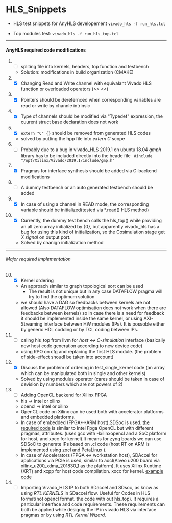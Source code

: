 # HLS_Snippets
- HLS test snippets for AnyHLS developement
``` vivado_hls -f run_hls.tcl ```

- Top modules test:
``` vivado_hls -f run_hls_top.tcl ```
******
#### AnyHLS required code modifications
1. - [ ] spliting file into kernels, headers, top function and testbench
    - Solution: modifications in build organization (CMAKE)
2. - [X] Changing Read and Write channel with equivalant Vivado HLS function or overloaded operators (>> <<)
3. - [X] Pointers should be derefernced when corresponding variables are read or write by channle intrinsic
4. - [X] Type of channels should be modified via "Typedef" expression, the cuurent struct base declaration does not work
5. - [X] ````extern "C" {}```` should be removed from generated HLS codes
    - solved by putting the hpp file into *extern C* scope
6. - [ ] Probably due to a bug in vivado_HLS 2019.1 on ubuntu 18.04 *gmph* library has to be included directly into the heade file ``` #include "/opt/Xilinx/Vivado/2019.1/include/gmp.h"```
7. - [X] Pragmas for interface synthesis should be added via C-backend modifications
8. - [ ] A dummy testbench or an auto generated testbench should be added
9. - [X] In case of using a channel in READ mode, the corresponding variable should be initialized(tested via \*.read() HLS method)
10. - [X] Currently, the dummy test bench calls the hls_top() while providing an all zero array initialized by {0}, but apparently vivado_hls has a bug for using this kind of initialization, so the Cosimulation stage get *X signal* on output port.
    - Solved by chanign initialization method

******
###### Major required implementation
10. - [X] Kernel ordering
    - An approach similar to graph topological sort can be used
        - The result is not unique but in any case DATAFLOW pragma will try to find the optimum solution
    - we should have a DAG so feedbacks between kernels are not allowed (Also DATAFLOW optimisation does not work when there are
    feedbacks between kernels) so in case there is a need for feedback it should be implemented inside the same kernel, or using
    AXI-Streaming interface between HW modules (IPs). It is possoble either by generic HDL codding or by TCL coding between IPs.

11. - [ ] caling hls_top from llvm for *host <-> C-simulation* interface (basically new host code generation according to new device code)
    - using RPO on cfg and replacing the first HLS module. (the problem of side-effect shoudl be taken into account)
12. - [X] Discuss the problem of ordering in test_single_kernel code (an array which can be manipulated both in single and other kernels)
    - Solved by using modulus operator (cares should be taken in case of devision by numbers which are not powers of 2)
13. - [ ] Adding OpenCL backend for Xilinx FPGA
    - hls -> intel or xilinx
    - opencl -> intel or xilinx
    - OpenCL code on Xilinx can be used both with accelerator platforms and embedded platforms.
    - In case of embedded (FPGA<->ARM host),SDSoc is used. [the required code](https://github.com/Xilinx/SDSoC_Examples/tree/master/ocl/getting_started) is similar to Intel Fpga OpenCL but with different pragmas, attributes. (uses gcc with -lxilinxopencl and a SoC platform for host, and xocc for kernel).It means for zynq boards we can use SDSoC to generate IPs based on .cl code (host RT on ARM is implemented using zocl and PetaLinux ).
    - In case of Accelerators (FPGA <-> workstation host), SDAccel for applications via PCIe is used, similar to aocl(Alveo u200 board via xilinx_u200_xdma_201830_1 as the platform). It uses Xilinx Runtime (XRT) and xcpp for host code compilation. xocc for kernel. [example code](https://github.com/Xilinx/SDAccel_Examples)
 14. - [ ] Importing Vivado_HLS IP to both SDaccel and SDsoc, as know as using *RTL KERNELS* in SDaccel flow. Useful for Codes in HLS format(not opencl format. the code with out hls_top). It requires a particular interface and code requirements. These requirements can both be applied while designig the IP in vivado HLS via interface pragmas or by using *RTL Kernel Wizard*.
